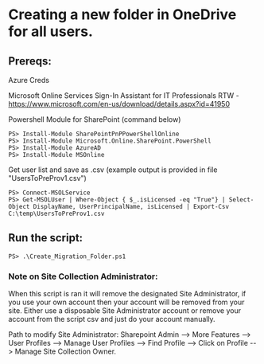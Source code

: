 # Creating a new folder in OneDrive for all users.

## Prereqs:
Azure Creds

Microsoft Online Services Sign-In Assistant for IT Professionals RTW - https://www.microsoft.com/en-us/download/details.aspx?id=41950

Powershell Module for SharePoint (command below) 
```
PS> Install-Module SharePointPnPPowerShellOnline
PS> Install-Module Microsoft.Online.SharePoint.PowerShell
PS> Install-Module AzureAD
PS> Install-Module MSOnline
```

Get user list and save as .csv (example output is provided in file "UsersToPreProv1.csv")
```
PS> Connect-MSOLService
PS> Get-MSOLUser | Where-Object { $_.isLicensed -eq "True"} | Select-Object DisplayName, UserPrincipalName, isLicensed | Export-Csv C:\temp\UsersToPreProv1.csv
```

## Run the script:
```
PS> .\Create_Migration_Folder.ps1
```


### Note on Site Collection Administrator:
When this script is ran it will remove the designated Site Administrator, if you use your own account then your account will be removed from your site. Either use a disposable Site Administrator account or remove your account from the script csv and just do your account manually.

Path to modify Site Administrator:
Sharepoint Admin --> More Features --> User Profiles --> Manage User Profiles --> Find Profile --> Click on Profile --> Manage Site Collection Owner.
